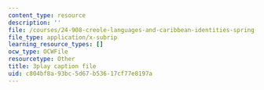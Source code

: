 ```yaml
---
content_type: resource
description: ''
file: /courses/24-908-creole-languages-and-caribbean-identities-spring-2017/c804bf8a93bc5d67b53617cf77e8197a_62YvNUyOM.vtt
file_type: application/x-subrip
learning_resource_types: []
ocw_type: OCWFile
resourcetype: Other
title: 3play caption file
uid: c804bf8a-93bc-5d67-b536-17cf77e8197a
---
```

